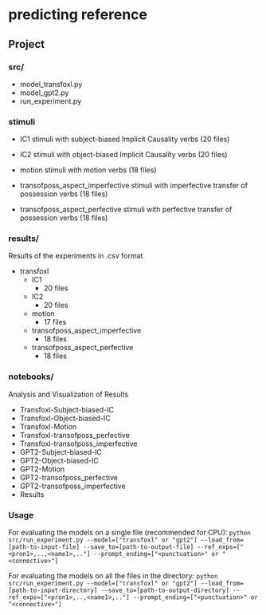 # predicting reference

## Project
### src/
- model_transfoxl.py
- model_gpt2.py
- run_experiment.py

### stimuli


- IC1
stimuli with subject-biased Implicit Causality verbs (20 files)

- IC2
stimuli with object-biased Implicit Causality verbs (20 files)

- motion
stimuli with motion verbs (18 files)

- transofposs_aspect_imperfective
stimuli with imperfective transfer of possession verbs (18 files)

- transofposs_aspect_perfective
stimuli with perfective transfer of possession verbs (18 files)



### results/

Results of the experiments in .csv format

- transfoxl
	- IC1
		- 20 files
	- IC2
		- 20 files
	- motion
		- 17 files
	- transofposs_aspect_imperfective
		- 18 files
	- transofposs_aspect_perfective
		- 18 files


### notebooks/
Analysis and Visualization of Results
- Transfoxl-Subject-biased-IC
- Transfoxl-Object-biased-IC
- Transfoxl-Motion
- Transfoxl-transofposs_perfective
- Transfoxl-transofposs_imperfective
- GPT2-Subject-biased-IC
- GPT2-Object-biased-IC
- GPT2-Motion
- GPT2-transofposs_perfective
- GPT2-transofposs_imperfective
- Results

### Usage

For evaluating the models on a single file (recommended for CPU):
```python src/run_experiment.py --model=["transfoxl" or "gpt2"] --load_from=[path-to-input-file] --save_to=[path-to-output-file] --ref_exps=["<pron1>,..,<name1>,.."] --prompt_ending=["<punctuation>" or "<connective>"]```


For evaluating the models on all the files in the directory:
```python src/run_experiment.py --model=["transfoxl" or "gpt2"] --load_from=[path-to-input-directory] --save_to=[path-to-output-directory] --ref_exps=["<pron1>,..,<name1>,.."] --prompt_ending=["<punctuation>" or "<connective>"]```



